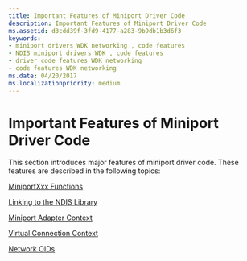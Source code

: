 ```yaml
---
title: Important Features of Miniport Driver Code
description: Important Features of Miniport Driver Code
ms.assetid: d3cdd39f-3fd9-4177-a283-9b9db1b3d6f3
keywords:
- miniport drivers WDK networking , code features
- NDIS miniport drivers WDK , code features
- driver code features WDK networking
- code features WDK networking
ms.date: 04/20/2017
ms.localizationpriority: medium
---
```


# Important Features of Miniport Driver Code





This section introduces major features of miniport driver code. These features are described in the following topics:

[MiniportXxx Functions](miniportxxx-functions.md)

[Linking to the NDIS Library](linking-to-the-ndis-library.md)

[Miniport Adapter Context](miniport-adapter-context.md)

[Virtual Connection Context](virtual-connection-context.md)

[Network OIDs](network-oids.md)

 

 





